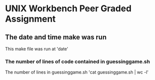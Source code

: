 # UNIX Workbench Peer Graded Assignment

## The date and time make was run

This make file was run at 'date'

### The number of lines of code contained in guessinggame.sh

The number of lines in guessinggame.sh 'cat guessinggame.sh | wc -l'


